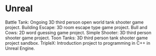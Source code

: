 # Unreal

Battle Tank: Ongoing 3D third person open world tank shooter game project.
Building Escape: 3D room escape type game project.
Bull and Cows: 2D word guessing game project.
Simple Shooter: 3D third person shooter game project.
Toon Tanks: 3D third person tank shooter game project sandbox.
TripleX: Introduction project to programming in C++ in Unreal Engine.
